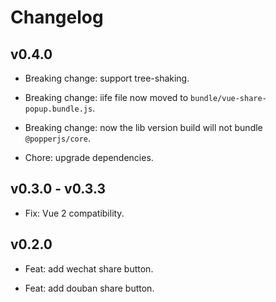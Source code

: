 # Changelog

## v0.4.0

- Breaking change: support tree-shaking.

- Breaking change: iife file now moved to `bundle/vue-share-popup.bundle.js`.

- Breaking change: now the lib version build will not bundle `@popperjs/core`.

- Chore: upgrade dependencies.

## v0.3.0 - v0.3.3

- Fix: Vue 2 compatibility.

## v0.2.0

- Feat: add wechat share button.

- Feat: add douban share button.
